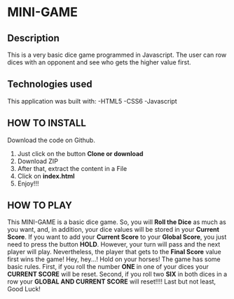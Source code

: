 # MINI-GAME

## Description

This is a very basic dice game programmed in Javascript. The user can row dices with an opponent and see who gets the higher value first.

## Technologies used

This application was built with:
 -HTML5
 -CSS6
 -Javascript

## HOW TO INSTALL
Download the code on Github. 
 1. Just click on the button **Clone or download**
 2. Download ZIP
 3. After that, extract the content in a File
 4. Click on **index.html** 
 5. Enjoy!!!

## HOW TO PLAY
This MINI-GAME is a basic dice game. So, you will **Roll the Dice** as much as you want, and, in addition, your dice values will be stored in your **Current Score**.
If you want to add your **Current Score** to your **Global Score**, you just need to press the button **HOLD**. However, your turn will pass and the next player will play.
Nevertheless, the player that gets to the **Final Score** value first wins the game!
Hey, hey...!
Hold on your horses! The game has some basic rules. First, if you roll the number **ONE** in one of your dices your **CURRENT SCORE** will be reset. Second, if you roll two **SIX** in both dices in a row your **GLOBAL AND CURRENT SCORE** will reset!!!!
Last but not least, Good Luck!
